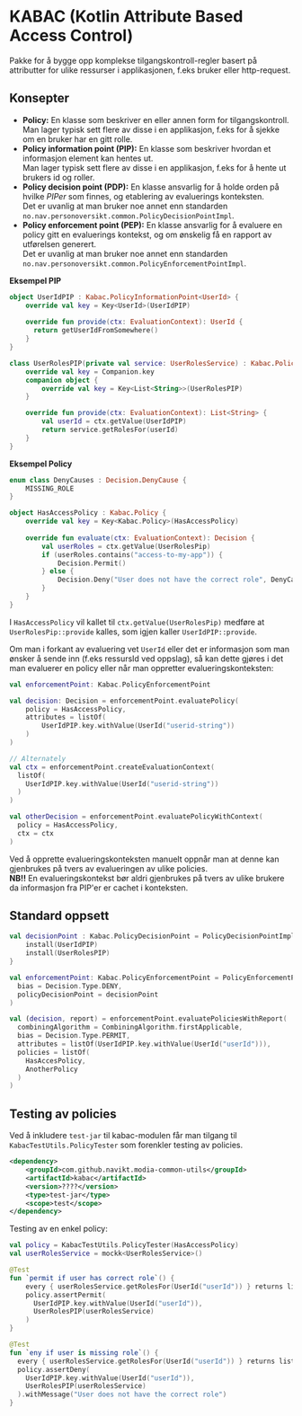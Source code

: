 # KABAC (Kotlin Attribute Based Access Control)

Pakke for å bygge opp komplekse tilgangskontroll-regler basert på attributter for ulike ressurser i applikasjonen, f.eks bruker eller http-request.

## Konsepter

- **Policy:** En klasse som beskriver en eller annen form for tilgangskontroll.  
  Man lager typisk sett flere av disse i en applikasjon, f.eks for å sjekke om en bruker har en gitt rolle. 
- **Policy information point (PIP):** En klasse som beskriver hvordan et informasjon element kan hentes ut.   
  Man lager typisk sett flere av disse i en applikasjon, f.eks for å hente ut brukers id og roller.  
- **Policy decision point (PDP):** En klasse ansvarlig for å holde orden på hvilke *PIPer* som finnes, og etablering av evaluerings konteksten.  
  Det er uvanlig at man bruker noe annet enn standarden `no.nav.personoversikt.common.PolicyDecisionPointImpl`.
- **Policy enforcement point (PEP):** En klasse ansvarlig for å evaluere en policy gitt en evaluerings kontekst, og om ønskelig få en rapport av utførelsen generert.  
  Det er uvanlig at man bruker noe annet enn standarden `no.nav.personoversikt.common.PolicyEnforcementPointImpl`.

**Eksempel PIP**
```kotlin
object UserIdPIP : Kabac.PolicyInformationPoint<UserId> {
    override val key = Key<UserId>(UserIdPIP)
    
    override fun provide(ctx: EvaluationContext): UserId {
      return getUserIdFromSomewhere()  
    }
}

class UserRolesPIP(private val service: UserRolesService) : Kabac.PolicyInformationPoint<List<String>> {
    override val key = Companion.key
    companion object {
        override val key = Key<List<String>>(UserRolesPIP)  
    }

    override fun provide(ctx: EvaluationContext): List<String> {
        val userId = ctx.getValue(UserIdPIP)
        return service.getRolesFor(userId)
    }
}
```

**Eksempel Policy**
```kotlin
enum class DenyCauses : Decision.DenyCause {
    MISSING_ROLE  
}

object HasAccessPolicy : Kabac.Policy { 
    override val key = Key<Kabac.Policy>(HasAccessPolicy)  
  
    override fun evaluate(ctx: EvaluationContext): Decision {
        val userRoles = ctx.getValue(UserRolesPip)
        if (userRoles.contains("access-to-my-app")) {
            Decision.Permit()
        } else {
            Decision.Deny("User does not have the correct role", DenyCauses.MISSING_ROLE)
        }
    }
}
```

I `HasAccessPolicy` vil kallet til `ctx.getValue(UserRolesPip)` medføre at `UserRolesPip::provide` kalles, som igjen kaller `UserIdPIP::provide`.

Om man i forkant av evaluering vet `UserId` eller det er informasjon som man ønsker å sende inn (f.eks ressursId ved oppslag),
så kan dette gjøres i det man evaluerer en policy eller når man oppretter evalueringskonteksten:
```kotlin
val enforcementPoint: Kabac.PolicyEnforcementPoint

val decision: Decision = enforcementPoint.evaluatePolicy(
    policy = HasAccessPolicy,
    attributes = listOf(
        UserIdPIP.key.withValue(UserId("userid-string"))
    )
)

// Alternately
val ctx = enforcementPoint.createEvaluationContext(
  listOf(
    UserIdPIP.key.withValue(UserId("userid-string"))
  )
)

val otherDecision = enforcementPoint.evaluatePolicyWithContext(
  policy = HasAccessPolicy,
  ctx = ctx
)
```

Ved å opprette evalueringskonteksten manuelt oppnår man at denne kan gjenbrukes på tvers av evalueringen av ulike policies.  
**NB!!** En evalueringskontekst bør aldri gjenbrukes på tvers av ulike brukere da informasjon fra PIP'er er cachet i konteksten.


## Standard oppsett

```kotlin
val decisionPoint : Kabac.PolicyDecisionPoint = PolicyDecisionPointImpl().apply {
    install(UserIdPIP)
    install(UserRolesPIP)
}

val enforcementPoint: Kabac.PolicyEnforcementPoint = PolicyEnforcementPointImpl(
  bias = Decision.Type.DENY,
  policyDecisionPoint = decisionPoint
)

val (decision, report) = enforcementPoint.evaluatePoliciesWithReport(
  combiningAlgorithm = CombiningAlgorithm.firstApplicable,
  bias = Decision.Type.PERMIT,
  attributes = listOf(UserIdPIP.key.withValue(UserId("userId"))),
  policies = listOf(
    HasAccesPolicy,
    AnotherPolicy
  )
)
```

## Testing av policies

Ved å inkludere `test-jar` til kabac-modulen får man tilgang til `KabacTestUtils.PolicyTester` som forenkler testing av policies.

```xml
<dependency>
    <groupId>com.github.navikt.modia-common-utils</groupId>
    <artifactId>kabac</artifactId>
    <version>????</version>
    <type>test-jar</type>
    <scope>test</scope>
</dependency>
```

Testing av en enkel policy:
```kotlin
val policy = KabacTestUtils.PolicyTester(HasAccessPolicy)
val userRolesService = mockk<UserRolesService>()

@Test
fun `permit if user has correct role`() {
    every { userRolesService.getRolesFor(UserId("userId")) } returns listOf("access-to-my-app")
    policy.assertPermit(
      UserIdPIP.key.withValue(UserId("userId")),
      UserRolesPIP(userRolesService)
    )
}

@Test
fun `eny if user is missing role`() {
  every { userRolesService.getRolesFor(UserId("userId")) } returns listOf("another-role")
  policy.assertDeny(
    UserIdPIP.key.withValue(UserId("userId")),
    UserRolesPIP(userRolesService)
  ).withMessage("User does not have the correct role")
}
```
